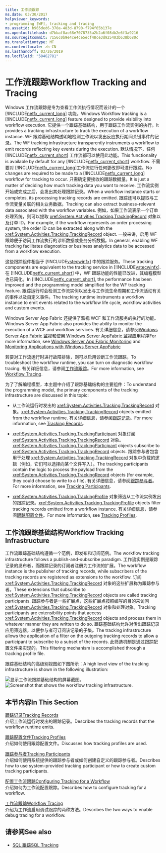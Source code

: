 ```yaml
---
title: 工作流跟踪
ms.date: 03/30/2017
helpviewer_keywords:
- programming [WF], tracking and tracing
ms.assetid: b965ded6-370a-483d-8790-f794f65b137e
ms.openlocfilehash: d7bbaf8ac68e7078735a2b2a6f08db2e6f3a9216
ms.sourcegitcommit: 7156c0b9e4ce4ce5ecf48ce3d925403b638b680c
ms.translationtype: MT
ms.contentlocale: zh-CN
ms.lasthandoff: 03/26/2019
ms.locfileid: "58462781"
---
```

# <a name="workflow-tracking-and-tracing"></a><span data-ttu-id="f7f1b-102">工作流跟踪</span><span class="sxs-lookup"><span data-stu-id="f7f1b-102">Workflow Tracking and Tracing</span></span>
<span data-ttu-id="f7f1b-103">Windows 工作流跟踪是专为查看工作流执行情况而设计的一个 [!INCLUDE[netfx_current_long](../../../includes/netfx-current-long-md.md)] 功能。</span><span class="sxs-lookup"><span data-stu-id="f7f1b-103">Windows Workflow tracking is a [!INCLUDE[netfx_current_long](../../../includes/netfx-current-long-md.md)] feature designed to provide visibility into workflow execution.</span></span> <span data-ttu-id="f7f1b-104">它提供一个跟踪基础结构，用于跟踪工作流实例的执行。</span><span class="sxs-lookup"><span data-stu-id="f7f1b-104">It provides a tracking infrastructure to track the execution of a workflow instance.</span></span> <span data-ttu-id="f7f1b-105">WF 跟踪基础结构透明地检测工作流以发出反应执行期间关键事件的记录。</span><span class="sxs-lookup"><span data-stu-id="f7f1b-105">The WF tracking infrastructure transparently instruments a workflow to emit records reflecting key events during the execution.</span></span> <span data-ttu-id="f7f1b-106">默认情况下，任何 [!INCLUDE[netfx_current_short](../../../includes/netfx-current-short-md.md)] 工作流都可以使用此功能。</span><span class="sxs-lookup"><span data-stu-id="f7f1b-106">This functionality is available by default for any [!INCLUDE[netfx_current_short](../../../includes/netfx-current-short-md.md)] workflow.</span></span> <span data-ttu-id="f7f1b-107">不需要对 [!INCLUDE[netfx_current_long](../../../includes/netfx-current-long-md.md)]工作流进行任何更改即可进行跟踪。</span><span class="sxs-lookup"><span data-stu-id="f7f1b-107">No changes are required to be made to a [!INCLUDE[netfx_current_long](../../../includes/netfx-current-long-md.md)] workflow for tracking to occur.</span></span> <span data-ttu-id="f7f1b-108">只需确定要接收的跟踪数据量。</span><span class="sxs-lookup"><span data-stu-id="f7f1b-108">It is just a matter of deciding how much tracking data you want to receive.</span></span> <span data-ttu-id="f7f1b-109">工作流实例开始或完成之后，会发出其处理跟踪记录。</span><span class="sxs-lookup"><span data-stu-id="f7f1b-109">When a workflow instance starts or completes, its processing tracking records are emitted.</span></span> <span data-ttu-id="f7f1b-110">跟踪还可以提取与工作流变量关联的相关业务数据。</span><span class="sxs-lookup"><span data-stu-id="f7f1b-110">Tracking can also extract business-relevant data associated with the workflow variables.</span></span> <span data-ttu-id="f7f1b-111">例如，如果工作流表示一个订单处理系统，则可以提取 <xref:System.Activities.Tracking.TrackingRecord> 对象以及订单 ID。</span><span class="sxs-lookup"><span data-stu-id="f7f1b-111">For example, if the workflow represents an order processing system, the order ID can be extracted along with the <xref:System.Activities.Tracking.TrackingRecord> object.</span></span> <span data-ttu-id="f7f1b-112">一般来讲，启用 WF 跟踪便于访问工作流执行的诊断数据或业务分析数据。</span><span class="sxs-lookup"><span data-stu-id="f7f1b-112">In general, enabling WF tracking facilitates diagnostics or business analytics data to be accessed from a workflow execution.</span></span>  
  
 <span data-ttu-id="f7f1b-113">这些跟踪组件相当于 [!INCLUDE[vstecwinfx](../../../includes/vstecwinfx-md.md)] 中的跟踪服务。</span><span class="sxs-lookup"><span data-stu-id="f7f1b-113">These tracking components are equivalent to the tracking service in [!INCLUDE[vstecwinfx](../../../includes/vstecwinfx-md.md)].</span></span> <span data-ttu-id="f7f1b-114">在 [!INCLUDE[netfx_current_short](../../../includes/netfx-current-short-md.md)] 中，WF 跟踪功能的性能已改进，其编程模型也已简化。</span><span class="sxs-lookup"><span data-stu-id="f7f1b-114">In [!INCLUDE[netfx_current_short](../../../includes/netfx-current-short-md.md)], the performance has been improved and the programming model simplified for the WF tracking feature.</span></span> <span data-ttu-id="f7f1b-115">跟踪运行时会检测工作流实例以发出与工作流生命周期和工作流活动有关的事件以及自定义事件。</span><span class="sxs-lookup"><span data-stu-id="f7f1b-115">The tracking runtime instruments a workflow instance to emit events related to the workflow life cycle, workflow activities and custom events.</span></span>  
  
 <span data-ttu-id="f7f1b-116">Windows Server App Fabric 还提供了监视 WCF 和工作流服务的执行的功能。</span><span class="sxs-lookup"><span data-stu-id="f7f1b-116">Windows Server App Fabric also provides the ability to monitor the execution of a WCF and workflow services.</span></span> <span data-ttu-id="f7f1b-117">有关详细信息，请参阅[Windows Server App Fabric 监视](https://go.microsoft.com/fwlink/?LinkId=201273)和[使用 Windows Server AppFabric 监视应用程序](https://go.microsoft.com/fwlink/?LinkId=201287)</span><span class="sxs-lookup"><span data-stu-id="f7f1b-117">For more information, see [Windows Server App Fabric Monitoring](https://go.microsoft.com/fwlink/?LinkId=201273) and [Monitoring Applications with Windows Server AppFabric](https://go.microsoft.com/fwlink/?LinkId=201287)</span></span>  
  
 <span data-ttu-id="f7f1b-118">若要对工作流运行时进行故障排除，则可以启用诊断工作流跟踪。</span><span class="sxs-lookup"><span data-stu-id="f7f1b-118">To troubleshoot the workflow runtime, you can turn on diagnostic workflow tracing.</span></span> <span data-ttu-id="f7f1b-119">有关详细信息，请参阅[工作流跟踪](workflow-tracing.md)。</span><span class="sxs-lookup"><span data-stu-id="f7f1b-119">For more information, see [Workflow Tracing](workflow-tracing.md).</span></span>  
  
 <span data-ttu-id="f7f1b-120">为了了解编程模型，本主题中介绍了跟踪基础结构的主要组件：</span><span class="sxs-lookup"><span data-stu-id="f7f1b-120">To understand the programming model, the primary components of the tracking infrastructure are discussed in this topic:</span></span>  
  
-   <span data-ttu-id="f7f1b-121">从工作流运行时发出的 <xref:System.Activities.Tracking.TrackingRecord> 对象。</span><span class="sxs-lookup"><span data-stu-id="f7f1b-121"><xref:System.Activities.Tracking.TrackingRecord> objects emitted from the workflow runtime.</span></span> <span data-ttu-id="f7f1b-122">有关详细信息，请参阅[跟踪记录](tracking-records.md)。</span><span class="sxs-lookup"><span data-stu-id="f7f1b-122">For more information, see [Tracking Records](tracking-records.md).</span></span>  
  
-   <span data-ttu-id="f7f1b-123"><xref:System.Activities.Tracking.TrackingParticipant> 对象订阅 <xref:System.Activities.Tracking.TrackingRecord> 对象。</span><span class="sxs-lookup"><span data-stu-id="f7f1b-123"><xref:System.Activities.Tracking.TrackingParticipant> objects subscribe to <xref:System.Activities.Tracking.TrackingRecord> objects.</span></span> <span data-ttu-id="f7f1b-124">跟踪参与者包含用于处理 <xref:System.Activities.Tracking.TrackingRecord> 对象中负载的逻辑（例如，它们可以选择向某个文件写入）。</span><span class="sxs-lookup"><span data-stu-id="f7f1b-124">The tracking participants contain the logic to process the payload from the <xref:System.Activities.Tracking.TrackingRecord> objects (for example, they could choose to write to a file).</span></span> <span data-ttu-id="f7f1b-125">有关详细信息，请参阅[跟踪参与者](tracking-participants.md)。</span><span class="sxs-lookup"><span data-stu-id="f7f1b-125">For more information, see [Tracking Participants](tracking-participants.md).</span></span>  
  
-   <span data-ttu-id="f7f1b-126"><xref:System.Activities.Tracking.TrackingProfile> 对象筛选从工作流实例发出的跟踪记录。</span><span class="sxs-lookup"><span data-stu-id="f7f1b-126"><xref:System.Activities.Tracking.TrackingProfile> objects filter tracking records emitted from a workflow instance.</span></span> <span data-ttu-id="f7f1b-127">有关详细信息，请参阅[跟踪配置文件](tracking-profiles.md)。</span><span class="sxs-lookup"><span data-stu-id="f7f1b-127">For more information, see [Tracking Profiles](tracking-profiles.md).</span></span>  
  
## <a name="workflow-tracking-infrastructure"></a><span data-ttu-id="f7f1b-128">工作流跟踪基础结构</span><span class="sxs-lookup"><span data-stu-id="f7f1b-128">Workflow Tracking Infrastructure</span></span>  
 <span data-ttu-id="f7f1b-129">工作流跟踪基础结构遵循一个范例，即发布和订阅范例。</span><span class="sxs-lookup"><span data-stu-id="f7f1b-129">The workflow tracking infrastructure follows a publish-and-subscribe paradigm.</span></span> <span data-ttu-id="f7f1b-130">工作流实例是跟踪记录的发布者，而跟踪记录的订阅者注册为工作流的扩展。</span><span class="sxs-lookup"><span data-stu-id="f7f1b-130">The workflow instance is the publisher of tracking records, while subscribers of the tracking records are registered as extensions to the workflow.</span></span> <span data-ttu-id="f7f1b-131">订阅 <xref:System.Activities.Tracking.TrackingRecord> 对象的这些扩展称为跟踪参与者。</span><span class="sxs-lookup"><span data-stu-id="f7f1b-131">These extensions that subscribe to <xref:System.Activities.Tracking.TrackingRecord> objects are called tracking participants.</span></span> <span data-ttu-id="f7f1b-132">跟踪参与者是一些扩展点，这些扩展点按照编写的目的来访问 <xref:System.Activities.Tracking.TrackingRecord> 对象和处理对象。</span><span class="sxs-lookup"><span data-stu-id="f7f1b-132">Tracking participants are extensibility points that access <xref:System.Activities.Tracking.TrackingRecord> objects and process them in whatever manner they are written to do so.</span></span> <span data-ttu-id="f7f1b-133">跟踪基础结构允许对传出跟踪记录应用筛选器，以便参与者可订阅该记录的子集。</span><span class="sxs-lookup"><span data-stu-id="f7f1b-133">The tracking infrastructure allows the application of a filter on the outgoing tracking records to allow a participant to subscribe to a subset of the records.</span></span> <span data-ttu-id="f7f1b-134">此筛选机制是通过跟踪配置文件来实现的。</span><span class="sxs-lookup"><span data-stu-id="f7f1b-134">This filtering mechanism is accomplished through a tracking profile file.</span></span>  
  
 <span data-ttu-id="f7f1b-135">跟踪基础结构的高级别视图如下图所示：</span><span class="sxs-lookup"><span data-stu-id="f7f1b-135">A high level view of the tracking infrastructure is shown in the following illustration:</span></span>  
  
 <span data-ttu-id="f7f1b-136">![显示工作流跟踪基础结构的屏幕截图。](./media/workflow-tracking-and-tracing/workflow-tracking-infrastructure.gif "西弗吉尼亚州")</span><span class="sxs-lookup"><span data-stu-id="f7f1b-136">![Screenshot that shows the workflow tracking infrastructure.](./media/workflow-tracking-and-tracing/workflow-tracking-infrastructure.gif "WV")</span></span>  
  
## <a name="in-this-section"></a><span data-ttu-id="f7f1b-137">本节内容</span><span class="sxs-lookup"><span data-stu-id="f7f1b-137">In This Section</span></span>  
 [<span data-ttu-id="f7f1b-138">跟踪记录</span><span class="sxs-lookup"><span data-stu-id="f7f1b-138">Tracking Records</span></span>](tracking-records.md)  
 <span data-ttu-id="f7f1b-139">介绍工作流运行时发出的跟踪记录。</span><span class="sxs-lookup"><span data-stu-id="f7f1b-139">Describes the tracking records that the workflow runtime emits.</span></span>  
  
 [<span data-ttu-id="f7f1b-140">跟踪配置文件</span><span class="sxs-lookup"><span data-stu-id="f7f1b-140">Tracking Profiles</span></span>](tracking-profiles.md)  
 <span data-ttu-id="f7f1b-141">介绍如何使用跟踪配置文件。</span><span class="sxs-lookup"><span data-stu-id="f7f1b-141">Discusses how tracking profiles are used.</span></span>  
  
 [<span data-ttu-id="f7f1b-142">跟踪参与者</span><span class="sxs-lookup"><span data-stu-id="f7f1b-142">Tracking Participants</span></span>](tracking-participants.md)  
 <span data-ttu-id="f7f1b-143">介绍如何使用系统提供的跟踪参与者或如何创建自定义的跟踪参与者。</span><span class="sxs-lookup"><span data-stu-id="f7f1b-143">Describes how to use system-provided tracking participant or how to create custom tracking participants.</span></span>  
  
 [<span data-ttu-id="f7f1b-144">配置工作流跟踪</span><span class="sxs-lookup"><span data-stu-id="f7f1b-144">Configuring Tracking for a Workflow</span></span>](configuring-tracking-for-a-workflow.md)  
 <span data-ttu-id="f7f1b-145">介绍如何为工作流配置跟踪。</span><span class="sxs-lookup"><span data-stu-id="f7f1b-145">Describes how to configure tracking for a workflow.</span></span>  
  
 [<span data-ttu-id="f7f1b-146">工作流跟踪</span><span class="sxs-lookup"><span data-stu-id="f7f1b-146">Workflow Tracing</span></span>](workflow-tracing.md)  
 <span data-ttu-id="f7f1b-147">介绍为工作流启用调试跟踪的两种方法。</span><span class="sxs-lookup"><span data-stu-id="f7f1b-147">Describes the two ways to enable debug tracing for a workflow.</span></span>  
  
## <a name="see-also"></a><span data-ttu-id="f7f1b-148">请参阅</span><span class="sxs-lookup"><span data-stu-id="f7f1b-148">See also</span></span>
- [<span data-ttu-id="f7f1b-149">SQL 跟踪</span><span class="sxs-lookup"><span data-stu-id="f7f1b-149">SQL Tracking</span></span>](./samples/sql-tracking.md)
